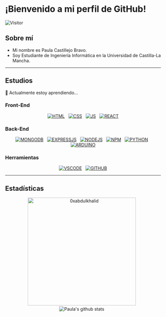 # ¡Bienvenido a mi perfil de GitHub!

![Visitor](https://visitor-badge.laobi.icu/badge?page_id=PAULACASTILLEJOBRAVO.PaulaCastillejoBravo) 

## Sobre mí

- Mi nombre es Paula Castillejo Bravo.
- Soy Estudiante de Ingeniería Informática​ en la Universidad de Castilla-La Mancha​.

---

## Estudios

🌱  Actualmente estoy aprendiendo...


### Front-End

<div align="center">

[![HTML](https://skillicons.dev/icons?i=html)](https://www.w3schools.com/html/) &nbsp;  [![CSS](https://skillicons.dev/icons?i=css)](https://www.w3schools.com/css/) &nbsp; [![JS](https://skillicons.dev/icons?i=js)](https://developer.mozilla.org/en-US/docs/Web/JavaScript) &nbsp; [![REACT](https://skillicons.dev/icons?i=react&theme=light)](https://react.dev/) 

</div>

### Back-End 

<div align="center">

[![MONGODB](https://skillicons.dev/icons?i=mongodb)](https://mongodb.com) &nbsp; [![EXPRESSJS](https://skillicons.dev/icons?i=express&theme=light)](https://expressjs.com/)  &nbsp; [![NODEJS](https://skillicons.dev/icons?i=nodejs&theme=light)](https://nodejs.org/en) &nbsp; [![NPM](https://skillicons.dev/icons?i=npm&theme=light)](https://www.npmjs.com/) &nbsp; [![PYTHON](https://skillicons.dev/icons?i=py&theme=light)](https://python.org/) &nbsp; [![ARDUINO](https://skillicons.dev/icons?i=arduino)](https://www.arduino.cc/) 

</div >

### Herramientas 

<div align="center">

[![VSCODE](https://skillicons.dev/icons?i=vscode&theme=light)](https://www.vscode.com/) &nbsp; [![GITHUB](https://skillicons.dev/icons?i=github&theme=light)](https://www.github.com/) 

</div>

---

## Estadísticas

<div align="center">

<img src="https://github-readme-stats.vercel.app/api/top-langs?username=PaulaCastillejoBravo&show_icons=true&locale=es&layout=compact&line_height=20&title_color=7A7ADB&icon_color=2234AE&text_color=D3D3D3&bg_color=0,000000,130F40" width="350"  alt="0xabdulkhalid"/>  &nbsp; ![Paula's github stats](https://github-readme-stats.vercel.app/api?username=PaulaCastillejoBravo&show_icons=true&theme=tokyonight&locale=es)  &nbsp; 

</div>  